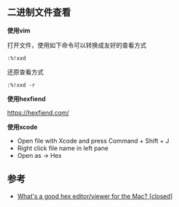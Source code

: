 ## 二进制文件查看

**使用vim**

打开文件，使用如下命令可以转换成友好的查看方式

```
:%!xxd
```

还原查看方式

```
:%!xxd -r
```

**使用hexfiend**

https://hexfiend.com/

**使用xcode**

* Open file with Xcode and press Command + Shift + J
* Right click file name in left pane
* Open as -> Hex

## 参考

- [What's a good hex editor/viewer for the Mac? [closed]](https://stackoverflow.com/questions/827326/whats-a-good-hex-editor-viewer-for-the-mac)